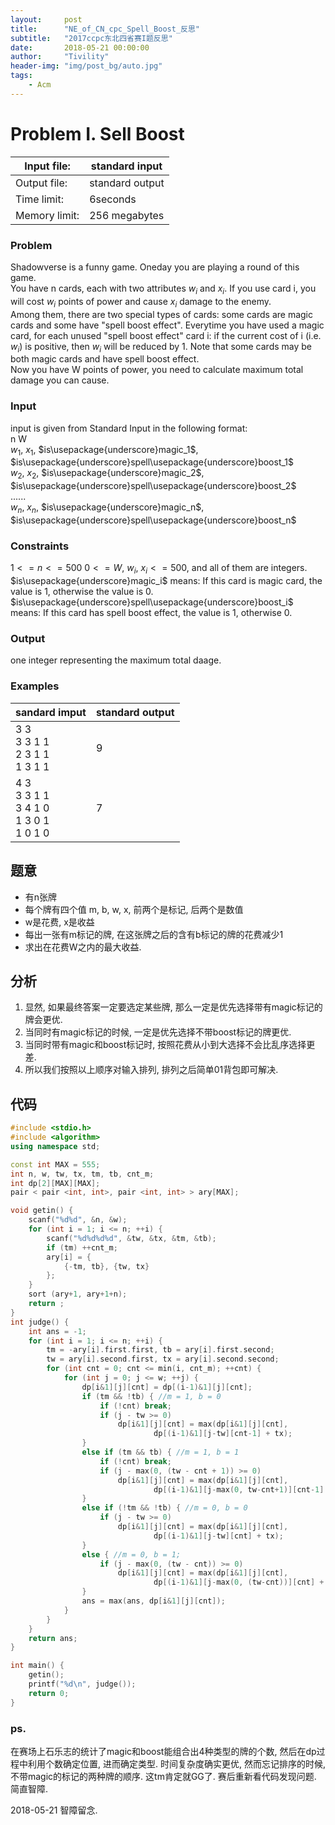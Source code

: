 ```yaml
---
layout:     post
title:      "NE_of_CN_cpc_Spell_Boost_反思"
subtitle:   "2017ccpc东北四省赛I题反思"
date:       2018-05-21 00:00:00
author:     "Tivility"
header-img: "img/post_bg/auto.jpg"
tags:
    - Acm
---
```


# Problem I. Sell Boost

 Input file: | standard input
 |-|-|
 Output file: | standard output
 Time limit: | 6seconds
 Memory limit: | 256 megabytes

### Problem

 Shadowverse is a funny game. Oneday you are playing a round of this game.<br>
 You have n cards, each with two attributes $w_i$ and $x_i$. If you use card i, you will cost $w_i$ points of power and cause $x_i$ damage to the enemy. <br>
 Among them, there are two special types of cards: some cards are magic cards and some have "spell boost effect". Everytime you have used a magic card, for each unused "spell boost effect" card i: if the current cost of i (i.e. $w_i$) is positive, then $w_i$ will be reduced by 1. Note that some cards may be both magic cards and have spell boost effect. <br>
 Now you have W points of power, you need to calculate maximum total damage you can cause. <br>

### Input

 input is given from Standard Input in the following format: <br>
 n W <br>
 $w_1$, $x_1$, $is\usepackage{underscore}magic_1$, $is\usepackage{underscore}spell\usepackage{underscore}boost_1$ <br>
 $w_2$, $x_2$, $is\usepackage{underscore}magic_2$, $is\usepackage{underscore}spell\usepackage{underscore}boost_2$ <br>
 ...... <br>
 $w_n$, $x_n$, $is\usepackage{underscore}magic_n$, $is\usepackage{underscore}spell\usepackage{underscore}boost_n$ <br>

### Constraints

 $1 <= n <= 500$
 $0 <= W,\ w_i,\ x_i<=500$, and all of them are integers.
 $is\usepackage{underscore}magic_i$ means: If this card is magic card, the value is 1, otherwise the value is 0.
 $is\usepackage{underscore}spell\usepackage{underscore}boost_i$ means: If this card has spell boost effect, the value is 1, otherwise 0.

### Output

 one integer representing the maximum total daage.
 
### Examples

sandard imput | standard output
|-------------|-----------------|
3 3 <br> 3 3 1 1 <br> 2 3 1 1 <br> 1 3 1 1 | 9
4 3 <br> 3 3 1 1 <br> 3 4 1 0 <br> 1 3 0 1 <br> 1 0 1 0 | 7

## 题意
 - 有n张牌
 - 每个牌有四个值 m, b, w, x, 前两个是标记, 后两个是数值
 - w是花费, x是收益
 - 每出一张有m标记的牌, 在这张牌之后的含有b标记的牌的花费减少1
 - 求出在花费W之内的最大收益.


## 分析
 1. 显然, 如果最终答案一定要选定某些牌, 那么一定是优先选择带有magic标记的牌会更优.
 2. 当同时有magic标记的时候, 一定是优先选择不带boost标记的牌更优.
 3. 当同时带有magic和boost标记时, 按照花费从小到大选择不会比乱序选择更差.
 4. 所以我们按照以上顺序对输入排列, 排列之后简单01背包即可解决.


## 代码  

``` cpp
#include <stdio.h>
#include <algorithm>
using namespace std;

const int MAX = 555;
int n, w, tw, tx, tm, tb, cnt_m;
int dp[2][MAX][MAX];
pair < pair <int, int>, pair <int, int> > ary[MAX];

void getin() {
    scanf("%d%d", &n, &w);
    for (int i = 1; i <= n; ++i) {
        scanf("%d%d%d%d", &tw, &tx, &tm, &tb);
        if (tm) ++cnt_m;
        ary[i] = {
            {-tm, tb}, {tw, tx}
        };
    }
    sort (ary+1, ary+1+n);
    return ;
}
int judge() {
    int ans = -1;
    for (int i = 1; i <= n; ++i) {
        tm = -ary[i].first.first, tb = ary[i].first.second;
        tw = ary[i].second.first, tx = ary[i].second.second;
        for (int cnt = 0; cnt <= min(i, cnt_m); ++cnt) {
            for (int j = 0; j <= w; ++j) {
                dp[i&1][j][cnt] = dp[(i-1)&1][j][cnt];
                if (tm && !tb) { //m = 1, b = 0
                    if (!cnt) break;
                    if (j - tw >= 0)
                        dp[i&1][j][cnt] = max(dp[i&1][j][cnt],
                                dp[(i-1)&1][j-tw][cnt-1] + tx);
                }
                else if (tm && tb) { //m = 1, b = 1
                    if (!cnt) break;
                    if (j - max(0, (tw - cnt + 1)) >= 0)
                        dp[i&1][j][cnt] = max(dp[i&1][j][cnt],
                                dp[(i-1)&1][j-max(0, tw-cnt+1)][cnt-1] + tx);
                }
                else if (!tm && !tb) { //m = 0, b = 0
                    if (j - tw >= 0)
                        dp[i&1][j][cnt] = max(dp[i&1][j][cnt],
                                dp[(i-1)&1][j-tw][cnt] + tx);
                }
                else { //m = 0, b = 1;
                    if (j - max(0, (tw - cnt)) >= 0)
                        dp[i&1][j][cnt] = max(dp[i&1][j][cnt],
                                dp[(i-1)&1][j-max(0, (tw-cnt))][cnt] + tx);
                }
                ans = max(ans, dp[i&1][j][cnt]);
            }
        }
    }
    return ans;
}

int main() {
    getin();
    printf("%d\n", judge());
    return 0;
}

```

### ps.
在赛场上石乐志的统计了magic和boost能组合出4种类型的牌的个数, 然后在dp过程中利用个数确定位置, 进而确定类型. 时间复杂度确实更优, 然而忘记排序的时候, 不带magic的标记的两种牌的顺序. 这tm肯定就GG了. 赛后重新看代码发现问题. 简直智障. 

2018-05-21 智障留念.
